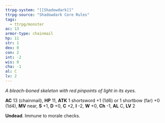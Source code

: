 ```yaml
---
ttrpg-system: "[[Shadowdark]]"
ttrpg-source: "Shadowdark Core Rules"
tags:
  - ttrpg/monster
ac: 13
armor-type: chainmail
hp: 11
str: 1
dex: 0
con: 2
int: -2
wis: 0
cha: -1
al: C
lv: 2
---
```


_A bleach-boned skeleton with red pinpoints of light in its eyes._

**AC** 13 (chainmail), **HP** 11, **ATK** 1 shortsword +1 (1d6) or 1 shortbow (far) +0 (1d4), **MV** near, **S** +1, **D** +0, **C** +2, **I** -2, **W** +0, **Ch** -1, **AL** C, **LV** 2

**Undead**. Immune to morale checks.

